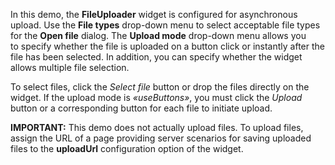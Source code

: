 In&nbsp;this demo, the **FileUploader** widget is&nbsp;configured for asynchronous upload. Use the **File types** drop-down menu to&nbsp;select acceptable file types for the **Open file** dialog. The **Upload mode** drop-down menu allows you to&nbsp;specify whether the file is&nbsp;uploaded on&nbsp;a&nbsp;button click or&nbsp;instantly after the file has been selected. In&nbsp;addition, you can specify whether the widget allows multiple file selection. 


To&nbsp;select files, click the _Select file_ button or&nbsp;drop the files directly on&nbsp;the widget. If&nbsp;the upload mode is _&laquo;useButtons&raquo;_, you must click the _Upload_ button or&nbsp;a&nbsp;corresponding button for each file to&nbsp;initiate upload. 


**IMPORTANT:** This demo does not actually upload files. To&nbsp;upload files, assign the URL of&nbsp;a&nbsp;page providing server scenarios for saving uploaded files to&nbsp;the **uploadUrl** configuration option of&nbsp;the widget.